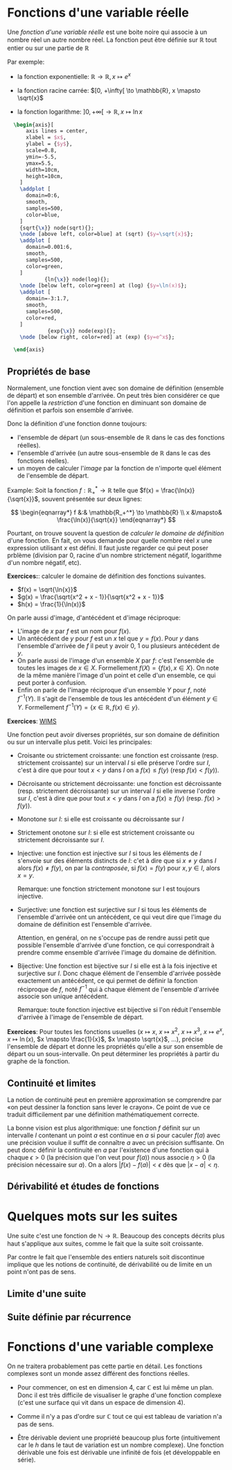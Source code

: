 
# Fonctions d'une variable réelle

Une *fonction d'une variable réelle* est une boite noire qui associe à un
nombre réel un autre nombre réel. La fonction peut être définie sur
$\mathbb{R}$ tout entier ou sur une partie de $\mathbb{R}$

Par exemple:

- la fonction exponentielle:
  $\mathbb{R} \to \mathbb{R}, x \mapsto e^x$

- la fonction racine carrée:
  $[0, +\infty[ \to \mathbb{R}, x \mapsto \sqrt{x}$

- la fonction logarithme:
  $]0, +\infty[ \to \mathbb{R}, x \mapsto \ln{x}$

```tikz
  \begin{axis}[
      axis lines = center,
      xlabel = $x$,
      ylabel = {$y$},
      scale=0.8,
      ymin=-5.5,
      ymax=5.5,
      width=10cm,
      height=10cm,
    ]
    \addplot [
      domain=0:6,
      smooth,
      samples=500,
      color=blue,
    ]
    {sqrt{\x}} node(sqrt){};
    \node [above left, color=blue] at (sqrt) {$y=\sqrt{x}$};
    \addplot [
      domain=0.001:6,
      smooth,
      samples=500,
      color=green,
    ]
            {ln{\x}} node(log){};
    \node [below left, color=green] at (log) {$y=\ln(x)$};
    \addplot [
      domain=-3:1.7,
      smooth,
      samples=500,
      color=red,
    ]
             {exp{\x}} node(exp){};
    \node [below right, color=red] at (exp) {$y=e^x$};

  \end{axis}
```

## Propriétés de base

Normalement, une fonction vient avec son domaine de définition (ensemble de
départ) et son ensemble d'arrivée. On peut très
bien considérer ce que l'on appelle la *restriction* d'une fonction en
diminuant son domaine de définition et parfois son ensemble d'arrivée.

Donc la définition d'une fonction donne toujours:

- l'ensemble de départ (un sous-ensemble de $\mathbb{R}$ dans le cas des
  fonctions réelles).
- l'ensemble d'arrivée (un autre sous-ensemble de $\mathbb{R}$ dans le cas des
  fonctions réelles).
- un moyen de calculer l'*image* par la fonction de n'importe quel élément de
  l'ensemble de départ.

Example: Soit la fonction $f : \mathbb{R_+^*} \to \mathbb{R}$ telle que $f(x)
= \frac{\ln(x)}{\sqrt{x}}$, souvent présentée sur deux lignes:

$$
\begin{eqnarray*}
f &:& \mathbb{R_+^*} \to \mathbb{R} \\
x &\mapsto& \frac{\ln(x)}{\sqrt{x}}
\end{eqnarray*}
$$

Pourtant, on trouve souvent la question de *calculer le domaine de définition*
d'une fonction. En fait, on vous demande pour quelle nombre réel $x$ une
expression utilisant $x$ est défini. Il faut juste regarder ce qui peut poser
prblème (division par $0$, racine d'un nombre strictement négatif, logarithme
d'un nombre négatif, etc).

**Exercices:**: calculer le domaine de définition des fonctions suivantes.

- $f(x) = \sqrt{\ln{x}}$
- $g(x) = \frac{\sqrt{x^2 + x - 1}}{\sqrt{x^2 + x - 1}}$
- $h(x) = \frac{1}{\ln(x)}$

On parle aussi d'image, d'antécédent et d'image réciproque:
- L'image de $x$ par $f$ est un nom pour $f(x)$.
- Un antécédent de $y$ pour $f$ est un $x$ tel que $y = f(x)$. Pour $y$ dans
  l'ensemble d'arrivée de $f$ il peut y avoir $0$, $1$ ou plusieurs antécédent
  de $y$.
- On parle aussi de l'image d'un ensemble $X$ par $f$: c'est l'ensemble de
  toutes les images de $x \in X$. Formellement $f(X) = \{ f(x), x \in X\}$.
  On note de la même manière l'image d'un point et celle d'un ensemble, ce qui
  peut porter à confusion.
- Enfin on parle de l'image réciproque d'un ensemble $Y$ pour $f$, noté
  $f^{-1}(Y)$. Il s'agit de l'ensemble de tous les antécédent d'un élément $y
  \in Y$. Formellement  $f^{-1}(Y) = \{ x \in \mathbb{R}, f(x) \in y\}$.

**Exercices**:
[WIMS](https://wims.univ-cotedazur.fr/wims/wims.cgi?module=adm/class/classes&lang=fr&type=authparticipant&class=6363390&subclass=yes)

Une fonction peut avoir diverses propriétés, sur son domaine de définition
ou sur un intervalle plus petit. Voici les principales:

- Croisante ou strictement croissante: une fonction est croissante
  (resp. strictement croissante) sur un interval $I$ si elle préserve
  l'ordre sur $I$, c'est à dire que pour tout $x < y$ dans $I$ on a $f(x) \leq
  f(y)$ (resp $f(x) < f(y)$).

- Décroisante ou strictement décroissante: une fonction est décroissante
  (resp. strictement décroissante) sur un interval $I$ si elle inverse
  l'ordre sur $I$, c'est à dire que pour tout $x < y$ dans $I$ on a $f(x) \geq
  f(y)$ (resp. $f(x) > f(y)$).

- Monotone sur $I$: si elle est croissante ou décroissante sur $I$

- Strictement onotone sur $I$: si elle est strictement croissante ou
  strictement décroissante sur $I$.

- Injective: une fonction est injective sur $I$ si tous les éléments de $I$
  s'envoie sur des éléments distincts de $I$: c'et à dire que si $x \neq y$
  dans $I$ alors $f(x) \neq f(y)$, on par la *contraposée*, si $f(x) = f(y)$
  pour $x,y \in I$, alors $x = y$.

  Remarque: une fonction strictement monotone sur I est toujours injective.

- Surjective: une fonction est surjective sur $I$ si tous les éléments de
  l'ensemble d'arrivée ont un antécédent, ce qui veut dire que l'image du
  domaine de définition est l'ensemble d'arrivée.

  Attention, en genéral, on ne s'occupe pas de rendre aussi petit que possible
  l'ensemble d'arrivée d'une fonction, ce qui correspondrait à prendre comme
  ensemble d'arrivée l'image du domaine de définition.

- Bijective: Une fonction est bijective sur $I$ si elle est à la fois
  injective et surjective sur $I$. Donc chaque élément de l'ensemble d'arrivée
  possède exactement un antécédent, ce qui permet de définir la fonction
  réciproque de $f$, noté $f^{-1}$ qui à chaque élément de l'ensemble
  d'arrivée associe son unique antécédent.

  Remarque: toute fonction injective est bijective si l'on réduit l'ensemble
  d'arrivée à l'image de l'ensemble de départ.

**Exercices**: Pour toutes les fonctions usuelles ($x \mapsto x$, $x \mapsto
x^2$, $x \mapsto x^3$, $x \mapsto e^x$, $x \mapsto \ln(x)$, $x \mapsto
\frac{1}{x}$, $x \mapsto \sqrt{x}$, ...), précise l'ensemble de départ et
donne les propriétés qu'elle a sur son ensemble de départ ou un
sous-intervalle. On peut déterminer les propriétés à partir du graphe de la
fonction.

## Continuité et limites

La notion de continuité peut en première approximation se comprendre
par «on peut dessiner la fonction sans lever le crayon». Ce point de vue ce
traduit difficilement par une définition mathématiquement correcte.

La bonne vision est plus algorithmique: une fonction $f$ définit sur un
intervalle $I$ contenant un point $a$ est continue en $a$ si
pour caculer $f(a)$ avec une précision voulue il suffit de connaître
$a$ avec un précision suffisante. On peut donc définir la continuité en $a$
par l'existence d'une fonction qui à chaque $\epsilon > 0$ (la précision que
l'on veut pour $f(a)$) nous associe $\eta > 0$ (la précision nécessaire sur
$a$). On a alors $|f(x) - f(a)| < \epsilon$ dès que $|x - a| < \eta$.

## Dérivabilité et études de fonctions

# Quelques mots sur les suites

Une suite c'est une fonction de $\mathbb{N} \to \mathbb{R}$.
Beaucoup des concepts décrits plus haut s'applique aux suites,
comme le fait que la suite soit croissante.

Par contre le fait que l'ensemble des entiers naturels soit discontinue
implique que les notions de continuité, de dérivabilité ou de limite en un
point n'ont pas de sens.

## Limite d'une suite

## Suite définie par récurrence

# Fonctions d'une variable complexe

On ne traitera probablement pas cette partie en détail. Les fonctions
complexes sont un monde assez différent des fonctions réelles.

- Pour commencer, on est en dimension 4, car $\mathbb{C}$ est lui même un plan.
  Donc il est très difficile de visualiser le graphe d'une fonction complexe
  (c'est une surface qui vit dans un espace de dimension 4).

- Comme il n'y a pas d'ordre sur $\mathbb{C}$ tout ce qui est tableau de
  variation n'a pas de sens.

- Être dérivable devient une propriété beaucoup plus forte (intuitivement car
  le $h$ dans le taut de variation est un nombre complexe). Une fonction
  dérivable une fois est dérivable une infinité de fois (et développable en
  série).
